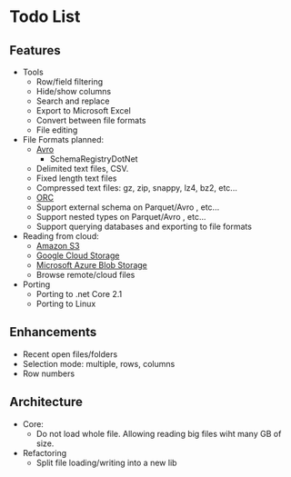# Todo List

## Features

* Tools
  - Row/field filtering
  - Hide/show columns
  - Search and replace
  - Export to Microsoft Excel
  - Convert between file formats
  - File editing  
* File Formats planned:
  - [Avro](https://avro.apache.org)
    * SchemaRegistryDotNet
  - Delimited text files, CSV.
  - Fixed length text files
  - Compressed text files: gz, zip, snappy, lz4, bz2, etc...
  - [ORC](https://orc.apache.org)
  - Support external schema on Parquet/Avro , etc...
  - Support nested types on Parquet/Avro , etc...
  - Support querying databases and exporting to file formats
* Reading from cloud:
  - [Amazon S3](https://aws.amazon.com/s3/)
  - [Google Cloud Storage](https://cloud.google.com/storage/)
  - [Microsoft Azure Blob Storage](https://azure.microsoft.com/en-us/services/storage/blobs/)
  - Browse remote/cloud files
* Porting
  - Porting to .net Core 2.1
  - Porting to Linux

## Enhancements

* Recent open files/folders
* Selection mode: multiple, rows, columns
* Row numbers

## Architecture

* Core:
  - Do not load whole file. Allowing reading big files wiht many GB of size.
* Refactoring
  - Split file loading/writing into a new lib
